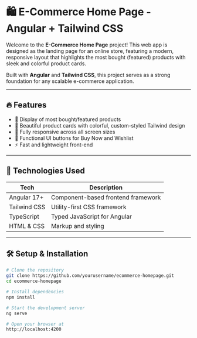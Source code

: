 # 🛍️ E-Commerce Home Page - Angular + Tailwind CSS

Welcome to the **E-Commerce Home Page** project! This web app is designed as the landing page for an online store, featuring a modern, responsive layout that highlights the most bought (featured) products with sleek and colorful product cards.

Built with **Angular** and **Tailwind CSS**, this project serves as a strong foundation for any scalable e-commerce application.

---

## 🔥 Features

- 🌟 Display of most bought/featured products
- 🎨 Beautiful product cards with colorful, custom-styled Tailwind design
- 📱 Fully responsive across all screen sizes
- 🛒 Functional UI buttons for Buy Now and Wishlist
- ⚡ Fast and lightweight front-end

---

<!-- ## 📸 Screenshot

![Preview of Home Page](https://via.placeholder.com/1000x600.png?text=E-Commerce+Homepage+Preview)

--- -->

## 🚀 Technologies Used

| Tech         | Description                      |
|--------------|----------------------------------|
| Angular 17+  | Component-based frontend framework |
| Tailwind CSS | Utility-first CSS framework       |
| TypeScript   | Typed JavaScript for Angular      |
| HTML & CSS   | Markup and styling                |

---

## 🛠️ Setup & Installation

```bash
# Clone the repository
git clone https://github.com/yourusername/ecommerce-homepage.git
cd ecommerce-homepage

# Install dependencies
npm install

# Start the development server
ng serve

# Open your browser at
http://localhost:4200
